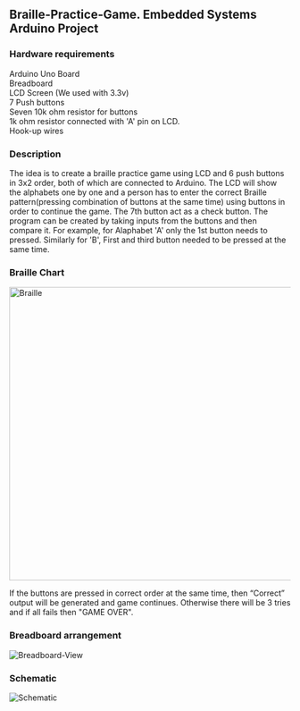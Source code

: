 ## Braille-Practice-Game. Embedded Systems Arduino Project
### Hardware requirements

Arduino Uno Board <br />
Breadboard <br />
LCD Screen (We used with 3.3v) <br />
7 Push buttons <br />
Seven 10k ohm resistor for buttons <br />
1k ohm resistor connected with 'A' pin on LCD. <br />
Hook-up wires

### Description

The idea is to create a braille practice game using LCD and 6 push buttons in 3x2 order, both of which are connected to Arduino. The LCD will show the alphabets one by one and a person has to enter the correct Braille pattern(pressing combination of buttons at the same time) using buttons in order to continue the game. The 7th button act as a check button.
The program can be created by taking inputs from the buttons and then compare it. For example, for Alaphabet 'A' only the 1st button needs to pressed. Similarly for 'B', First and third button needed to be pressed at the same time. 

### Braille Chart

<img width="525" alt="Braille" src="https://user-images.githubusercontent.com/50293642/57546492-2156cc00-735d-11e9-9ce4-f43ba44da212.png">

If the buttons are pressed in correct order at the same time, then “Correct” output will be generated and game continues. Otherwise there will be 3 tries and if all fails then "GAME OVER".

### Breadboard arrangement

![Breadboard-View](https://user-images.githubusercontent.com/50293642/57546461-14d27380-735d-11e9-89d4-a5cc50eb587b.png)

### Schematic

![Schematic](https://user-images.githubusercontent.com/50293642/57546484-1e5bdb80-735d-11e9-8ae0-0660376cbed1.png)
